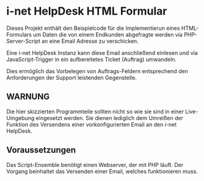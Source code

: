 # i-net HelpDesk HTML Formular

Dieses Projekt enthält den Beispielcode für die Implementierun eines HTML-Formulars um Daten die von einem Endkunden abgefragte werden via PHP-Server-Script an eine Email Adresse zu verschicken.

Eine i-net HelpDesk Instanz kann diese Email anschließend einlesen und via JavaScript-Trigger in ein aufbereitetes Ticket (Auftrag) umwandeln.

Dies ermöglich das Vorbelegen von Auftrags-Feldern entsprechend den Anforderungen der Support leistenden Gegenstelle.

## WARNUNG

Die hier skizzierten Programmteile sollten nicht so wie sie sind in einer Live-Umgebung eingesetzt werden. Sie dienen lediglich dem Umreißen der Funktion des Versendens einer vorkonfigurierten Email an den i-net HelpDesk.

## Voraussetzungen

Das Script-Ensemble benötigt einen Webserver, der mit PHP läuft. Der Vorgang beinhaltet das Versenden einer Email, welches funktionieren muss.

